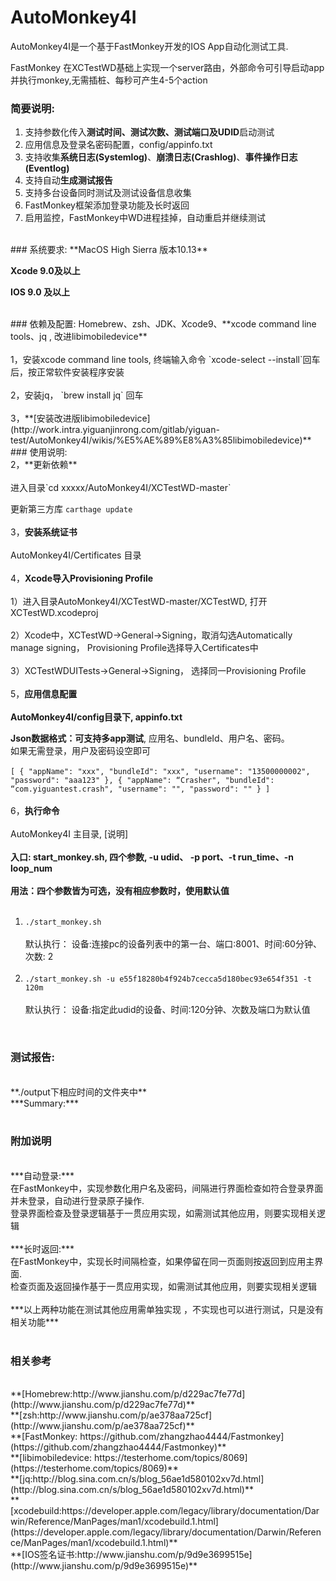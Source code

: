# AutoMonkey4I


AutoMonkey4I是一个基于FastMonkey开发的IOS App自动化测试工具.

FastMonkey 在XCTestWD基础上实现一个server路由，外部命令可引导启动app 并执行monkey,无需插桩、每秒可产生4-5个action  

### 简要说明:<br>
1. 支持参数化传入**测试时间、测试次数、测试端口及UDID**启动测试
2. 应用信息及登录名密码配置，config/appinfo.txt
3. 支持收集**系统日志(Systemlog)**、**崩溃日志(Crashlog)**、**事件操作日志(Eventlog)**
4. 支持自动**生成测试报告**
5. 支持多台设备同时测试及测试设备信息收集
6. FastMonkey框架添加登录功能及长时返回
7. 启用监控，FastMonkey中WD进程挂掉，自动重启并继续测试   

<br>
### 系统要求:
**MacOS High Sierra  版本10.13**

**Xcode 9.0及以上**

**IOS 9.0 及以上**

<br>
### 依赖及配置:
Homebrew、zsh、JDK、Xcode9、**xcode command line tools、jq , 改进libimobiledevice**
<br><br>
1，安装xcode command line tools, 终端输入命令 
    `xcode-select --install`回车后，按正常软件安装程序安装
<br> <br>
2，安装jq， `brew install jq` 回车  
<br><br>
3，**[安装改进版libimobiledevice](http://work.intra.yiguanjinrong.com/gitlab/yiguan-test/AutoMonkey4I/wikis/%E5%AE%89%E8%A3%85libimobiledevice)**

<br>
### 使用说明:
<br>
2，**更新依赖**
<br><br>
进入目录`cd xxxxx/AutoMonkey4I/XCTestWD-master`

更新第三方库 `carthage update`
<br><br>
3，**安装系统证书**
<br><br>
AutoMonkey4I/Certificates 目录
<br><br>
4，**Xcode导入Provisioning Profile**
<br><br>
    1）进入目录AutoMonkey4I/XCTestWD-master/XCTestWD, 打开XCTestWD.xcodeproj
<br><br>
    2）Xcode中，XCTestWD->General->Signing，取消勾选Automatically manage signing， 
    Provisioning Profile选择导入Certificates中
<br><br>
    3）XCTestWDUITests->General->Signing， 选择同一Provisioning Profile
<br><br>
5，**应用信息配置**
<br><br>
**AutoMonkey4I/config目录下, appinfo.txt**

**Json数据格式：可支持多app测试**, 应用名、bundleId、用户名、密码。<br>
如果无需登录，用户及密码设空即可   
<br>
`[
    {
        "appName": "xxx",
        "bundleId": "xxx",
        "username": "13500000002",
        "password": "aaa123"
    },
    {
        "appName": “Crasher",
        "bundleId": “com.yiguantest.crash",
        "username": "",
        "password": ""
    }
]`
<br><br>
6，**执行命令**
<br><br>
AutoMonkey4I 主目录, [说明]
<br><br>
**入口: start_monkey.sh, 四个参数, -u udid、 -p port、-t run_time、-n loop_num**
<br><br>
**用法：四个参数皆为可选，没有相应参数时，使用默认值**
<br><br>
1)  `./start_monkey.sh`
<br><br>
默认执行： 设备:连接pc的设备列表中的第一台、端口:8001、时间:60分钟、次数: 2
<br><br>
2)  `./start_monkey.sh -u e55f18280b4f924b7cecca5d180bec93e654f351 -t 120m`
<br><br>
默认执行： 设备:指定此udid的设备、时间:120分钟、次数及端口为默认值
<br>

### 测试报告:
<br>
**./output下相应时间的文件夹中**
<br>
***Summary:***
<br>
<br>

### 附加说明
<br>
***自动登录:***<br>
在FastMonkey中，实现参数化用户名及密码，间隔进行界面检查如符合登录界面并未登录，自动进行登录原子操作.<br>
登录界面检查及登录逻辑基于一贯应用实现，如需测试其他应用，则要实现相关逻辑<br><br>
***长时返回:***<br>
在FastMonkey中，实现长时间隔检查，如果停留在同一页面则按返回到应用主界面.<br>
检查页面及返回操作基于一贯应用实现，如需测试其他应用，则要实现相关逻辑<br><br>
***以上两种功能在测试其他应用需单独实现 ，不实现也可以进行测试，只是没有相关功能***
<br><br>

### 相关参考
<br>
**[Homebrew:http://www.jianshu.com/p/d229ac7fe77d](http://www.jianshu.com/p/d229ac7fe77d)**<br>
**[zsh:http://www.jianshu.com/p/ae378aa725cf](http://www.jianshu.com/p/ae378aa725cf)**<br>
**[FastMonkey: https://github.com/zhangzhao4444/Fastmonkey](https://github.com/zhangzhao4444/Fastmonkey)**<br>
**[libimobiledevice: https://testerhome.com/topics/8069](https://testerhome.com/topics/8069)**<br>
**[jq:http://blog.sina.com.cn/s/blog_56ae1d580102xv7d.html](http://blog.sina.com.cn/s/blog_56ae1d580102xv7d.html)**<br>
**[xcodebuild:https://developer.apple.com/legacy/library/documentation/Darwin/Reference/ManPages/man1/xcodebuild.1.html](https://developer.apple.com/legacy/library/documentation/Darwin/Reference/ManPages/man1/xcodebuild.1.html)**<br>
**[IOS签名证书:http://www.jianshu.com/p/9d9e3699515e](http://www.jianshu.com/p/9d9e3699515e)**<br>



